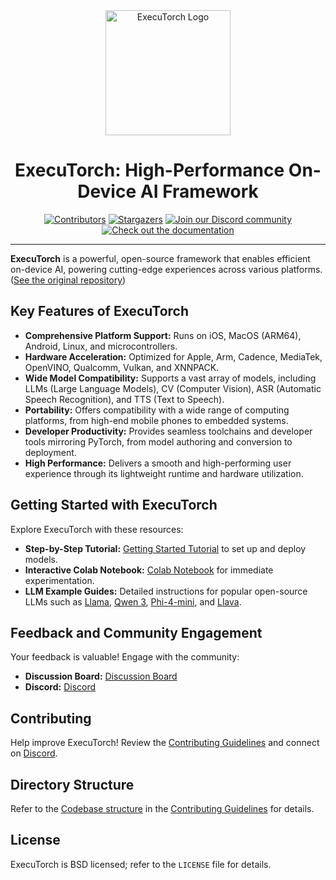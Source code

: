 <div align="center">
  <img src="docs/source/_static/img/et-logo.png" alt="ExecuTorch Logo" width="200">
  <h1 align="center">ExecuTorch: High-Performance On-Device AI Framework</h1>
</div>

<div align="center">
  <a href="https://github.com/pytorch/executorch/graphs/contributors"><img src="https://img.shields.io/github/contributors/pytorch/executorch?style=for-the-badge&color=blue" alt="Contributors"></a>
  <a href="https://github.com/pytorch/executorch/stargazers"><img src="https://img.shields.io/github/stars/pytorch/executorch?style=for-the-badge&color=blue" alt="Stargazers"></a>
  <a href="https://discord.gg/Dh43CKSAdc"><img src="https://img.shields.io/badge/Discord-Join%20Us-purple?logo=discord&logoColor=white&style=for-the-badge" alt="Join our Discord community"></a>
  <a href="https://pytorch.org/executorch/main/index"><img src="https://img.shields.io/badge/Documentation-000?logo=googledocs&logoColor=FFE165&style=for-the-badge" alt="Check out the documentation"></a>
  <hr>
</div>

**ExecuTorch** is a powerful, open-source framework that enables efficient on-device AI, powering cutting-edge experiences across various platforms. ([See the original repository](https://github.com/pytorch/executorch))

## Key Features of ExecuTorch

*   **Comprehensive Platform Support:** Runs on iOS, MacOS (ARM64), Android, Linux, and microcontrollers.
*   **Hardware Acceleration:** Optimized for Apple, Arm, Cadence, MediaTek, OpenVINO, Qualcomm, Vulkan, and XNNPACK.
*   **Wide Model Compatibility:** Supports a vast array of models, including LLMs (Large Language Models), CV (Computer Vision), ASR (Automatic Speech Recognition), and TTS (Text to Speech).
*   **Portability:** Offers compatibility with a wide range of computing platforms, from high-end mobile phones to embedded systems.
*   **Developer Productivity:** Provides seamless toolchains and developer tools mirroring PyTorch, from model authoring and conversion to deployment.
*   **High Performance:** Delivers a smooth and high-performing user experience through its lightweight runtime and hardware utilization.

## Getting Started with ExecuTorch

Explore ExecuTorch with these resources:

*   **Step-by-Step Tutorial:** [Getting Started Tutorial](https://pytorch.org/executorch/stable/getting-started.html) to set up and deploy models.
*   **Interactive Colab Notebook:** [Colab Notebook](https://colab.research.google.com/drive/1qpxrXC3YdJQzly3mRg-4ayYiOjC6rue3?usp=sharing) for immediate experimentation.
*   **LLM Example Guides:** Detailed instructions for popular open-source LLMs such as [Llama](examples/models/llama/README.md), [Qwen 3](examples/models/qwen3/README.md), [Phi-4-mini](examples/models/phi_4_mini/README.md), and [Llava](examples/models/llava/README.md).

## Feedback and Community Engagement

Your feedback is valuable!  Engage with the community:

*   **Discussion Board:** [Discussion Board](https://github.com/pytorch/executorch/discussions)
*   **Discord:** [Discord](https://discord.gg/Dh43CKSAdc)

## Contributing

Help improve ExecuTorch! Review the [Contributing Guidelines](CONTRIBUTING.md) and connect on [Discord](https://discord.gg/Dh43CKSAdc).

## Directory Structure

Refer to the [Codebase structure](CONTRIBUTING.md#codebase-structure) in the [Contributing Guidelines](CONTRIBUTING.md) for details.

## License

ExecuTorch is BSD licensed; refer to the `LICENSE` file for details.